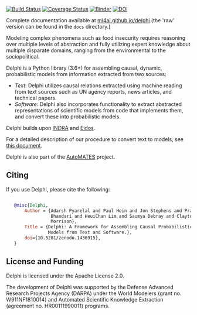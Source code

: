 [![Build Status](https://travis-ci.org/ml4ai/delphi.svg?branch=master)](https://travis-ci.org/ml4ai/delphi)
[![Coverage Status](https://codecov.io/gh/ml4ai/delphi/branch/master/graph/badge.svg)](https://codecov.io/gh/ml4ai/delphi)
[![Binder](https://mybinder.org/badge.svg)](https://mybinder.org/v2/gh/ml4ai/delphi/master)
[![DOI](https://zenodo.org/badge/DOI/10.5281/zenodo.1436914.svg)](https://doi.org/10.5281/zenodo.1436914)

Complete documentation available at
[ml4ai.github.io/delphi](https://ml4ai.github.io/delphi) (the 'raw' version can
be found in the `docs` directory.)

Modeling complex phenomena such as food insecurity requires reasoning
over multiple levels of abstraction and fully utilizing expert
knowledge about multiple disparate domains, ranging from the
environmental to the sociopolitical.

Delphi is a Python library (3.6+) for assembling causal, dynamic, probabilistic
models from information extracted from two sources:

- *Text*: Delphi utilizes causal relations extracted using machine
  reading from text sources such as UN agency reports, news articles,
  and technical papers.
- *Software*: Delphi also incorporates functionality to extract
  abstracted representations of scientific models from code that
  implements them, and convert these into probabilistic models.

Delphi builds upon [INDRA](https://indra.bio) and [Eidos](https://github.com/clulab/eidos).

For a detailed description of our procedure to convert text to models,
see [this document](http://vision.cs.arizona.edu/adarsh/export/Arizona_Text_to_Model_Procedure.pdf).

Delphi is also part of the
[AutoMATES](https://ml4ai.github.io/automates/) project.

Citing
------

If you use Delphi, please cite the following:

```bibtex

   @misc{Delphi,
       Author = {Adarsh Pyarelal and Paul Hein and Jon Stephens and Pratik
                 Bhandari and HeuiChan Lim and Saumya Debray and Clayton
                 Morrison},
       Title = {Delphi: A Framework for Assembling Causal Probabilistic 
                Models from Text and Software.},
       doi={10.5281/zenodo.1436915},
   }
```


License and Funding
-------------------

Delphi is licensed under the Apache License 2.0.

The development of Delphi was supported by the Defense Advanced Research
Projects Agency (DARPA) under the World Modelers (grant no. W911NF1810014) and
Automated Scientific Knowledge Extraction (agreement no. HR00111990011)
programs.
